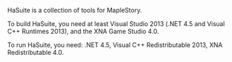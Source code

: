 HaSuite is a collection of tools for MapleStory.

To build HaSuite, you need at least Visual Studio 2013 (.NET 4.5 and Visual C++ Runtimes 2013), and the XNA Game Studio 4.0.

To run HaSuite, you need: .NET 4.5, Visual C++ Redistributable 2013, XNA Redistributable 4.0.